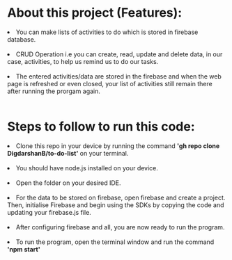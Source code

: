 # About this project (Features):

<li>You can make lists of activities to do which is stored in firebase database.</li> <br>

<li> CRUD Operation i.e you can create, read, update and delete data, in our case, activities, to help us remind us to do our tasks.</li><br>

<li>The entered activities/data are stored in the firebase and when the web page is refreshed or even closed, your list of activities still remain there after running the prorgam again.</li><br>

# Steps to follow to run this code:

<li> Clone this repo in your device by running the command  <b>'gh repo clone DigdarshanB/to-do-list'</b> on your terminal.</li><br>

<li>You should have node.js installed on your device.</li><br>

<li>Open the folder on your desired IDE.</li><br>

<li>For the data to be stored on firebase, open firebase and create a project. Then, initialise Firebase and begin using the SDKs by copying the code and updating your firebase.js file.</li><br>

<li>After configuring firebase and all, you are now ready to run the program.</li><br>

 <li>To run the program, open the terminal window and run the command <b> 'npm start' </b> </li>
